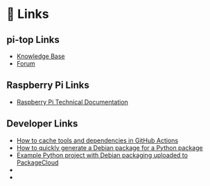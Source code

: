 # 🔗 Links


## pi-top Links

- [Knowledge Base](https://knowledgebase.pi-top.com/knowledge/)
- [Forum](https://forum.pi-top.com/)

## Raspberry Pi Links
- [Raspberry Pi Technical Documentation](https://www.raspberrypi.org/documentation/)


## Developer Links
- [How to cache tools and dependencies in GitHub Actions](https://dev.to/jidicula/python-ci-cd-with-github-actions-2e26)
- [How to quickly generate a Debian package for a Python package](https://l33tsource.com/blog/2020/05/15/package-python-code-as-debian-packages/)
- [Example Python project with Debian packaging uploaded to PackageCloud](https://github.com/lpenz/ftpsmartsync/blob/main/.github/workflows/ci.yml)
- []()
- []()
